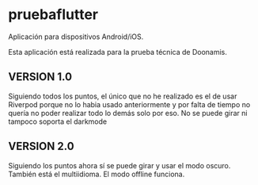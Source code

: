 # pruebaflutter

Aplicación para dispositivos Android/iOS.

Esta aplicación está realizada para la prueba técnica de Doonamis.


## VERSION 1.0
 Siguiendo todos los puntos, el único que no he realizado es el de usar Riverpod porque no lo habia usado anteriormente 
 y por falta de tiempo no quería no poder realizar todo lo demás solo por eso. 
 No se puede girar ni tampoco soporta el darkmode
 
## VERSION 2.0 
 Siguiendo los puntos ahora sí se puede girar y usar el modo oscuro. 
 También está el multiidioma.
 El modo offline funciona. 